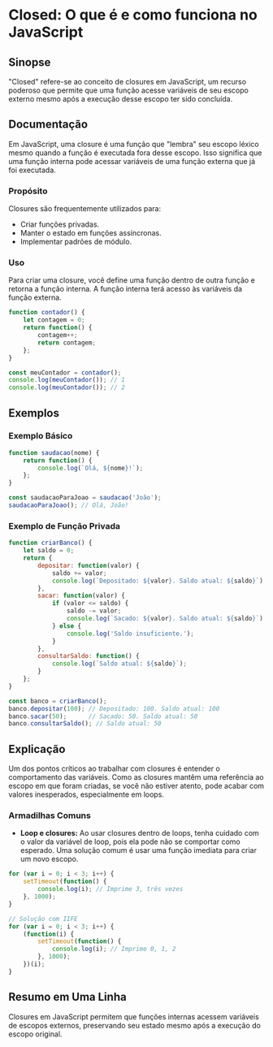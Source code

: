 <!--
Meta Description: # Closed: O que é e como funciona no JavaScript ## Sinopse "Closed" refere-se ao conceito de closures em JavaScript, um recurso poderoso que permite q...
Meta Keywords: saldo, função, uma, function, console
-->

# Closed: O que é e como funciona no JavaScript

## Sinopse
"Closed" refere-se ao conceito de closures em JavaScript, um recurso poderoso que permite que uma função acesse variáveis de seu escopo externo mesmo após a execução desse escopo ter sido concluída.

## Documentação
Em JavaScript, uma closure é uma função que "lembra" seu escopo léxico mesmo quando a função é executada fora desse escopo. Isso significa que uma função interna pode acessar variáveis de uma função externa que já foi executada.

### Propósito
Closures são frequentemente utilizados para:
- Criar funções privadas.
- Manter o estado em funções assíncronas.
- Implementar padrões de módulo.

### Uso
Para criar uma closure, você define uma função dentro de outra função e retorna a função interna. A função interna terá acesso às variáveis da função externa.

```javascript
function contador() {
    let contagem = 0;
    return function() {
        contagem++;
        return contagem;
    };
}

const meuContador = contador();
console.log(meuContador()); // 1
console.log(meuContador()); // 2
```

## Exemplos
### Exemplo Básico
```javascript
function saudacao(nome) {
    return function() {
        console.log(`Olá, ${nome}!`);
    };
}

const saudacaoParaJoao = saudacao('João');
saudacaoParaJoao(); // Olá, João!
```

### Exemplo de Função Privada
```javascript
function criarBanco() {
    let saldo = 0;
    return {
        depositar: function(valor) {
            saldo += valor;
            console.log(`Depositado: ${valor}. Saldo atual: ${saldo}`);
        },
        sacar: function(valor) {
            if (valor <= saldo) {
                saldo -= valor;
                console.log(`Sacado: ${valor}. Saldo atual: ${saldo}`);
            } else {
                console.log('Saldo insuficiente.');
            }
        },
        consultarSaldo: function() {
            console.log(`Saldo atual: ${saldo}`);
        }
    };
}

const banco = criarBanco();
banco.depositar(100); // Depositado: 100. Saldo atual: 100
banco.sacar(50);      // Sacado: 50. Saldo atual: 50
banco.consultarSaldo(); // Saldo atual: 50
```

## Explicação
Um dos pontos críticos ao trabalhar com closures é entender o comportamento das variáveis. Como as closures mantêm uma referência ao escopo em que foram criadas, se você não estiver atento, pode acabar com valores inesperados, especialmente em loops.

### Armadilhas Comuns
- **Loop e closures:** Ao usar closures dentro de loops, tenha cuidado com o valor da variável de loop, pois ela pode não se comportar como esperado. Uma solução comum é usar uma função imediata para criar um novo escopo.
  
```javascript
for (var i = 0; i < 3; i++) {
    setTimeout(function() {
        console.log(i); // Imprime 3, três vezes
    }, 1000);
}

// Solução com IIFE
for (var i = 0; i < 3; i++) {
    (function(i) {
        setTimeout(function() {
            console.log(i); // Imprime 0, 1, 2
        }, 1000);
    })(i);
}
```

## Resumo em Uma Linha
Closures em JavaScript permitem que funções internas acessem variáveis de escopos externos, preservando seu estado mesmo após a execução do escopo original.